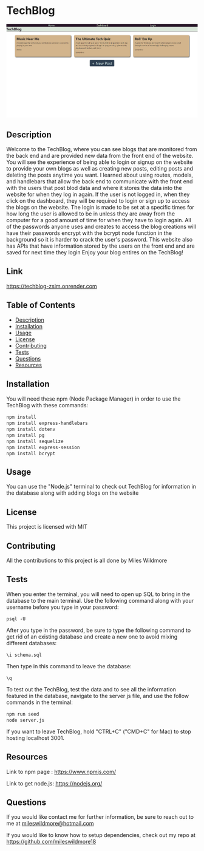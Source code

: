 # TechBlog

![alt text](/Assets/Images/TechBlog-Screenshot.png)

## Description
Welcome to the TechBlog, where you can see blogs that are monitored from the back end and are provided new data from the front end of the website. You will see the experience of being able to login or signup on the website to provide your own blogs as well as creating new posts, editing posts and deleting the posts anytime you want. I learned about using routes, models, and handlebars that allow the back end to communicate with the front end with the users that post blod data and where it stores the data into the website for when they log in again. If the user is not logged in, when they click on the dashboard, they will be required to login or sign up to access the blogs on the website. The login is made to be set at a specific times for how long the user is allowed to be in unless they are away from the computer for a good amount of time for when they have to login again. All of the passwords anyone uses and creates to access the blog creations will have their passwords encrypt with the bcrypt node function in the background so it is harder to crack the user's password. This website also has APIs that have information stored by the users on the front end and are saved for next time they login Enjoy your blog entires on the TechBlog!

## Link
https://techblog-zsim.onrender.com

## Table of Contents
 * [Description](#description)
 * [Installation](#installation)
 * [Usage](#usage)
 * [License](#license)
 * [Contributing](#contributing)
 * [Tests](#tests)
 * [Questions](#questions)
 * [Resources](#resources)

## Installation
You will need these npm (Node Package Manager) in order to use the TechBlog with these commands:
```
npm install
npm install express-handlebars
npm install dotenv
npm install pg
npm install sequelize
npm install express-session
npm install bcrypt
```
## Usage
You can use the "Node.js" terminal to check out TechBlog for information in the database along with adding blogs on the website

## License
This project is licensed with MIT

## Contributing
All the contributions to this project is all done by Miles Wildmore


## Tests

When you enter the terminal, you will need to open up SQL to bring in the database to the main terminal. Use the following command along with your username before you type in your password:
```
psql -U 

```
After you type in the password, be sure to type the following command to get rid of an existing database and create a new one to avoid mixing different databases:
```
\i schema.sql
```
Then type in this command to leave the database:
```
\q
```

To test out the TechBlog, test the data and to see all the information featured in the database, navigate to the server js file, and use the follow commands in the terminal:
```
npm run seed
node server.js

```

If you want to leave TechBlog, hold "CTRL+C" ("CMD+C" for Mac) to stop hosting localhost 3001.

## Resources

Link to npm page : https://www.npmjs.com/

Link to get node.js: https://nodejs.org/

## Questions
If you would like contact me for further information, be sure to reach out to me at mileswildmore@hotmail.com

If you would like to know how to setup dependencies, check out my repo at https://github.com/mileswildmore18